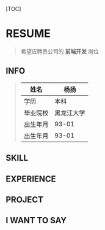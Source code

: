 [TOC]

# RESUME

> 希望应聘贵公司的 **前端开发** 岗位

## INFO

> | 姓名     | 杨扬       |
> | -------- | ---------- |
> | 学历     | 本科       |
> | 毕业院校 | 黑龙江大学 |
> | 出生年月 | 93-01      |
> | 出生年月 | 93-01      |

## SKILL

## EXPERIENCE

## PROJECT

## I WANT TO SAY